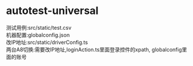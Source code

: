 # autotest-universal
测试用例:src/static/test.csv\
机器配置:globalconfig.json\
改IP地址:src/static/driverConfig.ts\
两台A8切换:需要改IP地址,loginAction.ts里面登录控件的xpath, globalconfig里面的账号
